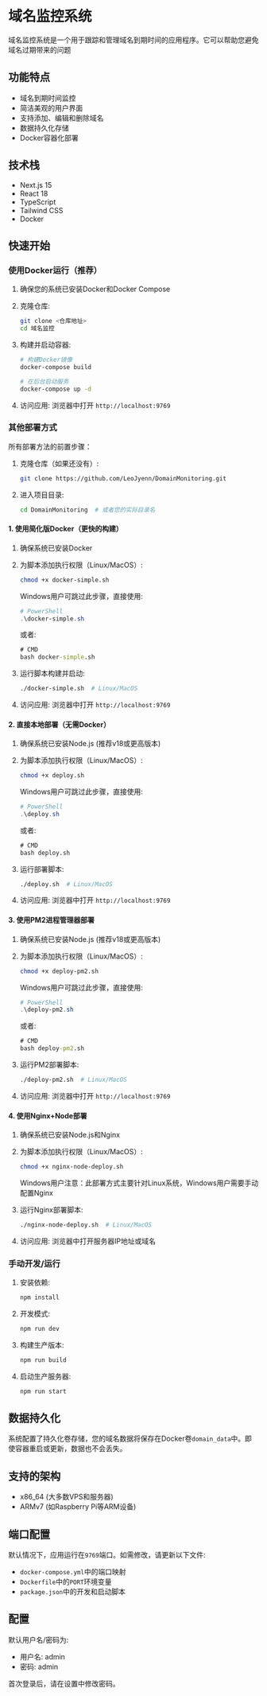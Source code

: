 # 域名监控系统

域名监控系统是一个用于跟踪和管理域名到期时间的应用程序。它可以帮助您避免域名过期带来的问题

## 功能特点

- 域名到期时间监控
- 简洁美观的用户界面
- 支持添加、编辑和删除域名
- 数据持久化存储
- Docker容器化部署

## 技术栈

- Next.js 15
- React 18
- TypeScript
- Tailwind CSS
- Docker

## 快速开始

### 使用Docker运行（推荐）

1. 确保您的系统已安装Docker和Docker Compose

2. 克隆仓库:
   ```bash
   git clone <仓库地址>
   cd 域名监控
   ```

3. 构建并启动容器:
   ```bash
   # 构建Docker镜像
   docker-compose build
   
   # 在后台启动服务
   docker-compose up -d
   ```

4. 访问应用:
   浏览器中打开 `http://localhost:9769`

### 其他部署方式

所有部署方法的前置步骤：

1. 克隆仓库（如果还没有）:
   ```bash
   git clone https://github.com/LeoJyenn/DomainMonitoring.git
   ```

2. 进入项目目录:
   ```bash
   cd DomainMonitoring  # 或者您的实际目录名
   ```

#### 1. 使用简化版Docker（更快的构建）

1. 确保系统已安装Docker

2. 为脚本添加执行权限（Linux/MacOS）:
   ```bash
   chmod +x docker-simple.sh
   ```
   
   Windows用户可跳过此步骤，直接使用:
   ```powershell
   # PowerShell
   .\docker-simple.sh
   ```
   
   或者:
   ```cmd
   # CMD
   bash docker-simple.sh
   ```

3. 运行脚本构建并启动:
   ```bash
   ./docker-simple.sh  # Linux/MacOS
   ```

4. 访问应用:
   浏览器中打开 `http://localhost:9769`

#### 2. 直接本地部署（无需Docker）

1. 确保系统已安装Node.js (推荐v18或更高版本)

2. 为脚本添加执行权限（Linux/MacOS）:
   ```bash
   chmod +x deploy.sh
   ```
   
   Windows用户可跳过此步骤，直接使用:
   ```powershell
   # PowerShell
   .\deploy.sh
   ```
   
   或者:
   ```cmd
   # CMD
   bash deploy.sh
   ```

3. 运行部署脚本:
   ```bash
   ./deploy.sh  # Linux/MacOS
   ```

4. 访问应用:
   浏览器中打开 `http://localhost:9769`

#### 3. 使用PM2进程管理器部署

1. 确保系统已安装Node.js (推荐v18或更高版本)

2. 为脚本添加执行权限（Linux/MacOS）:
   ```bash
   chmod +x deploy-pm2.sh
   ```
   
   Windows用户可跳过此步骤，直接使用:
   ```powershell
   # PowerShell
   .\deploy-pm2.sh
   ```
   
   或者:
   ```cmd
   # CMD
   bash deploy-pm2.sh
   ```

3. 运行PM2部署脚本:
   ```bash
   ./deploy-pm2.sh  # Linux/MacOS
   ```

4. 访问应用:
   浏览器中打开 `http://localhost:9769`

#### 4. 使用Nginx+Node部署

1. 确保系统已安装Node.js和Nginx

2. 为脚本添加执行权限（Linux/MacOS）:
   ```bash
   chmod +x nginx-node-deploy.sh
   ```
   
   Windows用户注意：此部署方式主要针对Linux系统，Windows用户需要手动配置Nginx

3. 运行Nginx部署脚本:
   ```bash
   ./nginx-node-deploy.sh  # Linux/MacOS
   ```

4. 访问应用:
   浏览器中打开服务器IP地址或域名

### 手动开发/运行

1. 安装依赖:
   ```bash
   npm install
   ```

2. 开发模式:
   ```bash
   npm run dev
   ```

3. 构建生产版本:
   ```bash
   npm run build
   ```

4. 启动生产服务器:
   ```bash
   npm run start
   ```

## 数据持久化

系统配置了持久化卷存储，您的域名数据将保存在Docker卷`domain_data`中。即使容器重启或更新，数据也不会丢失。

## 支持的架构

- x86_64 (大多数VPS和服务器)
- ARMv7 (如Raspberry Pi等ARM设备)

## 端口配置

默认情况下，应用运行在`9769`端口。如需修改，请更新以下文件:
- `docker-compose.yml`中的端口映射
- `Dockerfile`中的`PORT`环境变量
- `package.json`中的开发和启动脚本

## 配置

默认用户名/密码为:
- 用户名: admin
- 密码: admin

首次登录后，请在设置中修改密码。
